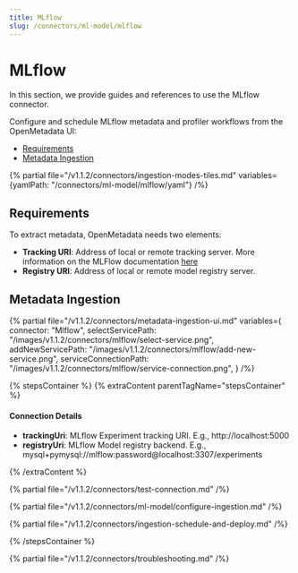 ```yaml
---
title: MLflow
slug: /connectors/ml-model/mlflow
---
```


# MLflow

In this section, we provide guides and references to use the MLflow connector.

Configure and schedule MLflow metadata and profiler workflows from the OpenMetadata UI:

- [Requirements](#requirements)
- [Metadata Ingestion](#metadata-ingestion)

{% partial file="/v1.1.2/connectors/ingestion-modes-tiles.md" variables={yamlPath: "/connectors/ml-model/mlflow/yaml"} /%}

## Requirements

To extract metadata, OpenMetadata needs two elements:
- **Tracking URI**: Address of local or remote tracking server. More information on the MLFlow documentation [here](https://www.mlflow.org/docs/latest/tracking.html#where-runs-are-recorded)
- **Registry URI**: Address of local or remote model registry server.

## Metadata Ingestion

{% partial 
  file="/v1.1.2/connectors/metadata-ingestion-ui.md" 
  variables={
    connector: "Mlflow", 
    selectServicePath: "/images/v1.1.2/connectors/mlflow/select-service.png",
    addNewServicePath: "/images/v1.1.2/connectors/mlflow/add-new-service.png",
    serviceConnectionPath: "/images/v1.1.2/connectors/mlflow/service-connection.png",
} 
/%}

{% stepsContainer %}
{% extraContent parentTagName="stepsContainer" %}

#### Connection Details

- **trackingUri**: MLflow Experiment tracking URI. E.g., http://localhost:5000
- **registryUri**: MLflow Model registry backend. E.g., mysql+pymysql://mlflow:password@localhost:3307/experiments

{% /extraContent %}

{% partial file="/v1.1.2/connectors/test-connection.md" /%}

{% partial file="/v1.1.2/connectors/ml-model/configure-ingestion.md" /%}

{% partial file="/v1.1.2/connectors/ingestion-schedule-and-deploy.md" /%}

{% /stepsContainer %}

{% partial file="/v1.1.2/connectors/troubleshooting.md" /%}
